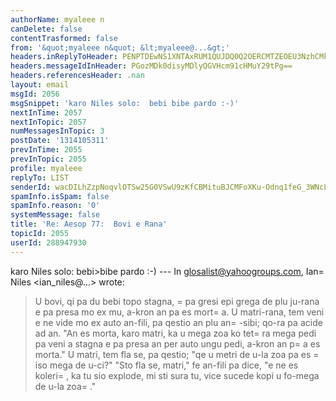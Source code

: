```yaml
---
authorName: myaleee n
canDelete: false
contentTrasformed: false
from: '&quot;myaleee n&quot; &lt;myaleee@...&gt;'
headers.inReplyToHeader: PENPTDEwNS1XNTAxRUM1QUJDQ0Q2OERCMTZEOEU3NzhCMkYwQHBoeC5nYmw+
headers.messageIdInHeader: PGozMDk0disyMDlyQGVHcm91cHMuY29tPg==
headers.referencesHeader: .nan
layout: email
msgId: 2056
msgSnippet: 'karo Niles solo:  bebi bibe pardo :-)'
nextInTime: 2057
nextInTopic: 2057
numMessagesInTopic: 3
postDate: '1314105311'
prevInTime: 2055
prevInTopic: 2055
profile: myaleee
replyTo: LIST
senderId: wacDILhZzpNoqvlOTSw25G0VSwU9zKfCBMituBJCMFoXKu-Odnq1feG_3WNcLXo2bNISLq3JwluK6gKSUyUT6OFxdGo8dw
spamInfo.isSpam: false
spamInfo.reason: '0'
systemMessage: false
title: 'Re: Aesop 77:  Bovi e Rana'
topicId: 2055
userId: 288947930
---
```


karo Niles
solo:  bebi>bibe
pardo :-)
--- In glosalist@yahoogroups.com, Ian=
 Niles <ian_niles@...> wrote:
>
> 
> 
> U bovi, qi pa du bebi topo stagna, =
pa gresi epi grega de plu ju-rana e pa presa mo ex mu, a-kron an pa es mort=
a. U matri-rana, tem veni e ne vide mo ex auto an-fili, pa qestio an plu an=
-sibi; qo-ra pa acide ad an. "An es morta, karo matri, ka u mega zoa ko tet=
ra mega pedi pa veni a stagna e pa presa an per auto ungu pedi, a-kron an p=
a es morta." U matri, tem fla se, pa qestio; "qe u metri de u-la zoa pa es =
iso mega de u-ci?" "Sto fla se, matri," fe an-fili pa dice, "e ne es koleri=
, ka tu sio explode, mi sti sura tu, vice sucede kopi u fo-mega de u-la zoa=
."
>



